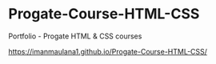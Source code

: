 # Progate-Course-HTML-CSS

Portfolio - Progate HTML & CSS courses

https://imanmaulana1.github.io/Progate-Course-HTML-CSS/
